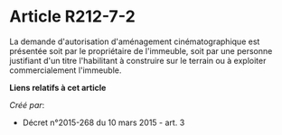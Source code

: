 # Article R212-7-2

La demande d'autorisation d'aménagement cinématographique est présentée soit par le propriétaire de l'immeuble, soit par une
personne justifiant d'un titre l'habilitant à construire sur le terrain ou à exploiter commercialement l'immeuble.

**Liens relatifs à cet article**

_Créé par_:

  - Décret n°2015-268 du 10 mars 2015 - art. 3
